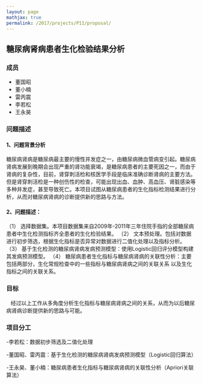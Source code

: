 ```yaml
---
layout: page
mathjax: true
permalink: /2017/projects/P11/proposal/
---
```


## 糖尿病肾病患者生化检验结果分析

### 成员

- 董国昭
- 董小楠
- 雷丙震
- 李若松
- 王永昊


### 问题描述

#### 1、问题背景分析

  糖尿病肾病是糖尿病最主要的慢性并发症之一，由糖尿病微血管病变引起。糖尿病肾病发展到晚期会出现严重的肾功能衰竭，是糖尿病患者的主要死因之一，而由于肾病的复杂性，目前，肾穿刺活检和核医学手段是临床准确诊断肾病的主要方法。但是肾穿刺活检是一种创伤性的检查，可能出现出血、血肿、高血压、肾脏感染等多种并发症，甚至导致死亡。本项目试图从糖尿病患者的生化指标检测结果进行分析，从而对糖尿病肾病的诊断提供新的思路与方法。
#### 2、问题描述：

  （1） 选择数据集。本项目数据集来自2009年-2011年三年住院手指的全部糖尿病患者中生化检测指标齐全患者的生化检验结果。
  （2） 文本预处理。包括对数据进行初步筛选，根据生化指标是否异常对数据进行二值化处理以及指标分析。
  （3） 基于生化检测的糖尿病肾病发病预测模型：使用Logistic回归评分模型构建其发病预测模型。
  （4） 糖尿病患者生化指标与糖尿病肾病的关联性分析：主要包括两部分，生化常规检查中的一些指标与糖尿病肾病之间的关联关系
以及生化指标之间的关联关系。


### 目标

    经过以上工作从多角度分析生化指标与糖尿病肾病之间的关系，从而为以后糖尿病肾病诊断提供新的思路与可能。
    
### 项目分工

-李若松：数据初步筛选及二值化处理

-董国昭、雷丙震：基于生化检测的糖尿病肾病发病预测模型（Logistic回归算法）

-王永昊、董小楠：糖尿病患者生化指标与糖尿病肾病的关联性分析（Apriori关联算法）
